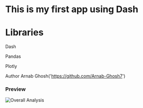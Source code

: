 # This is my first app using Dash

# Libraries
Dash

Pandas

Plotly

Author
Arnab Ghosh('https://github.com/Arnab-Ghosh7')


### Preview

![Overall Analysis](resources/oass.png)
